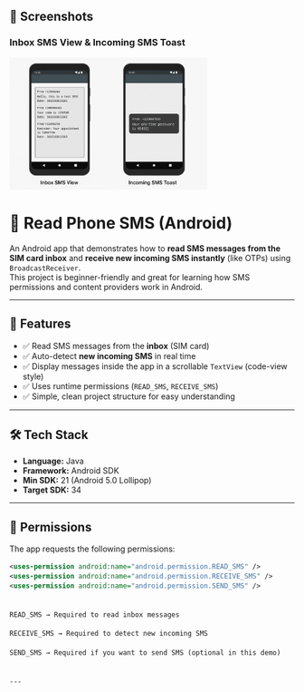 ## 📸 Screenshots

### Inbox SMS View & Incoming SMS Toast

<img src="https://github.com/abdullah-al-shafi/Read-Phone-SMS/blob/main/screenshots/screenshot.png?raw=true" alt="Screenshot" width="350"/>


# 📱 Read Phone SMS (Android)

An Android app that demonstrates how to **read SMS messages from the SIM card inbox** and **receive new incoming SMS instantly** (like OTPs) using `BroadcastReceiver`.  
This project is beginner-friendly and great for learning how SMS permissions and content providers work in Android.  

---

## 🚀 Features
- ✅ Read SMS messages from the **inbox** (SIM card)  
- ✅ Auto-detect **new incoming SMS** in real time  
- ✅ Display messages inside the app in a scrollable `TextView` (code-view style)  
- ✅ Uses runtime permissions (`READ_SMS`, `RECEIVE_SMS`)  
- ✅ Simple, clean project structure for easy understanding  

---

## 🛠️ Tech Stack
- **Language:** Java  
- **Framework:** Android SDK  
- **Min SDK:** 21 (Android 5.0 Lollipop)  
- **Target SDK:** 34  

---

## 🔑 Permissions
The app requests the following permissions:

```xml
<uses-permission android:name="android.permission.READ_SMS" />
<uses-permission android:name="android.permission.RECEIVE_SMS" />
<uses-permission android:name="android.permission.SEND_SMS" />


READ_SMS → Required to read inbox messages

RECEIVE_SMS → Required to detect new incoming SMS

SEND_SMS → Required if you want to send SMS (optional in this demo)


---






